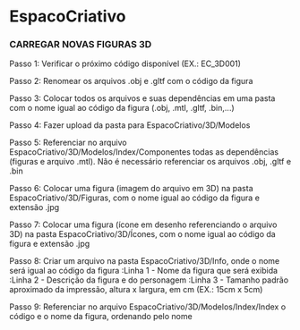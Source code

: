 # EspacoCriativo

### CARREGAR NOVAS FIGURAS 3D

Passo 1: Verificar o próximo código disponível (EX.: EC_3D001)

Passo 2: Renomear os arquivos .obj e .gltf com o código da figura

Passo 3: Colocar todos os arquivos e suas dependências em uma pasta com o nome igual ao código da figura (.obj, .mtl, .gltf, .bin,...)

Passo 4: Fazer upload da pasta para EspacoCriativo/3D/Modelos

Passo 5: Referenciar no arquivo EspacoCriativo/3D/Modelos/Index/Componentes todas as dependências (figuras e arquivo .mtl). Não é necessário referenciar os arquivos .obj, .gltf e .bin

Passo 6: Colocar uma figura (imagem do arquivo em 3D) na pasta EspacoCriativo/3D/Figuras, com o nome igual ao código da figura e extensão .jpg

Passo 7: Colocar uma figura (ícone em desenho referenciando o arquivo 3D) na pasta EspacoCriativo/3D/Ícones, com o nome igual ao código da figura e extensão .jpg

Passo 8: Criar um arquivo na pasta EspacoCriativo/3D/Info, onde o nome será igual ao código da figura
	:Linha 1 - Nome da figura que será exibida
	:Linha 2 - Descrição da figura e do personagem
	:Linha 3 - Tamanho padrão aproximado da impressão, altura x largura, em cm (EX.: 15cm x 5cm)
	
Passo 9: Referenciar no arquivo EspacoCriativo/3D/Modelos/Index/Index o código e o nome da figura, ordenando pelo nome
